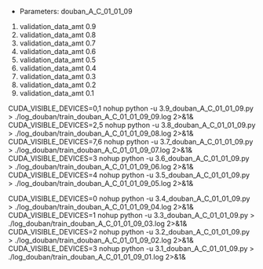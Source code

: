 - Parameters: douban_A_C_01_01_09

1) validation_data_amt 0.9
2) validation_data_amt 0.8
3) validation_data_amt 0.7
4) validation_data_amt 0.6
5) validation_data_amt 0.5
6) validation_data_amt 0.4
7) validation_data_amt 0.3
8) validation_data_amt 0.2
9) validation_data_amt 0.1

CUDA_VISIBLE_DEVICES=0,1 nohup python -u 3.9_douban_A_C_01_01_09.py > ./log_douban/train_douban_A_C_01_01_09_09.log 2>&1&
CUDA_VISIBLE_DEVICES=2,5 nohup python -u 3.8_douban_A_C_01_01_09.py > ./log_douban/train_douban_A_C_01_01_09_08.log 2>&1&
CUDA_VISIBLE_DEVICES=7,6 nohup python -u 3.7_douban_A_C_01_01_09.py > ./log_douban/train_douban_A_C_01_01_09_07.log 2>&1&
CUDA_VISIBLE_DEVICES=3 nohup python -u 3.6_douban_A_C_01_01_09.py > ./log_douban/train_douban_A_C_01_01_09_06.log 2>&1&
CUDA_VISIBLE_DEVICES=4 nohup python -u 3.5_douban_A_C_01_01_09.py > ./log_douban/train_douban_A_C_01_01_09_05.log 2>&1&

CUDA_VISIBLE_DEVICES=0 nohup python -u 3.4_douban_A_C_01_01_09.py > ./log_douban/train_douban_A_C_01_01_09_04.log 2>&1&
CUDA_VISIBLE_DEVICES=1 nohup python -u 3.3_douban_A_C_01_01_09.py > ./log_douban/train_douban_A_C_01_01_09_03.log 2>&1&
CUDA_VISIBLE_DEVICES=2 nohup python -u 3.2_douban_A_C_01_01_09.py > ./log_douban/train_douban_A_C_01_01_09_02.log 2>&1&
CUDA_VISIBLE_DEVICES=3 nohup python -u 3.1_douban_A_C_01_01_09.py > ./log_douban/train_douban_A_C_01_01_09_01.log 2>&1&
